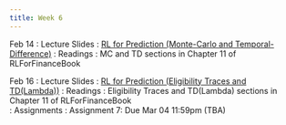 ```yaml
---
title: Week 6
---
```


Feb 14
: Lecture Slides
  : [RL for Prediction (Monte-Carlo and Temporal-Difference)](https://github.com/coverdrive/technical-documents/blob/master/finance/cme241/Tour-RLPrediction.pdf)
: Readings
  : MC and TD sections in Chapter 11 of RLForFinanceBook	

Feb 16
: Lecture Slides
  : [	RL for Prediction (Eligibility Traces and TD(Lambda))](https://github.com/coverdrive/technical-documents/blob/master/finance/cme241/Tour-RLPrediction.pdf)
: Readings
  : Eligibility Traces and TD(Lambda) sections in Chapter 11 of RLForFinanceBook	
: Assignments
  : Assignment 7: Due Mar 04 11:59pm (TBA)
